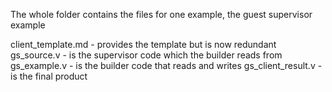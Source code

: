 The whole folder contains the files for one example, the guest supervisor example

client_template.md - provides the template but is now redundant
gs_source.v - is the supervisor code which the builder reads from
gs_example.v - is the builder code that reads and writes
gs_client_result.v - is the final product